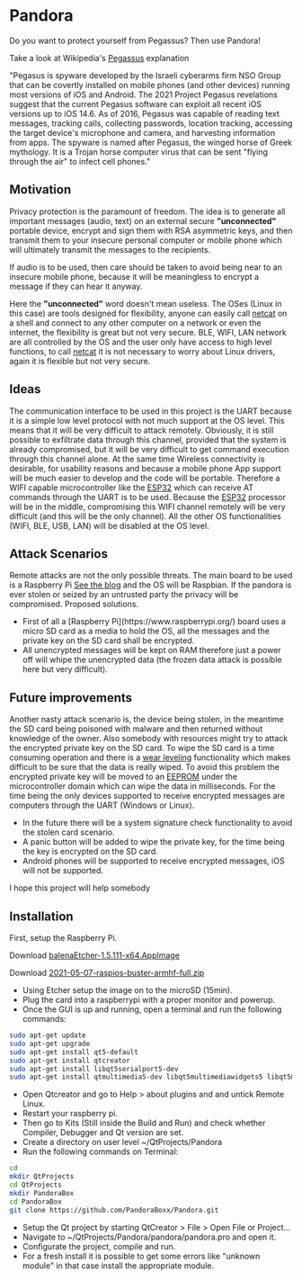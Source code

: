 # Pandora
Do you want to protect yourself from Pegassus? Then use Pandora!

Take a look at Wikipedia's [Pegassus](https://en.wikipedia.org/wiki/Pegasus_(spyware)) explanation

"Pegasus is spyware developed by the Israeli cyberarms firm NSO Group that can be covertly installed on mobile phones
(and other devices) running most versions of iOS and Android. The 2021 Project Pegasus revelations suggest that the
current Pegasus software can exploit all recent iOS versions up to iOS 14.6. As of 2016, Pegasus was capable of
reading text messages, tracking calls, collecting passwords, location tracking, accessing the target device's
microphone and camera, and harvesting information from apps. The spyware is named after Pegasus, the winged horse
of Greek mythology. It is a Trojan horse computer virus that can be sent "flying through the air" to infect cell phones."

## Motivation
Privacy protection is the paramount of freedom.
The idea is to generate all important messages (audio, text) on an external secure <b>"unconnected"</b> portable device,
encrypt and sign them with RSA asymmetric keys, and then transmit them to your insecure personal computer or mobile phone
which will ultimately transmit the messages to the recipients.

If audio is to be used, then care should be taken to avoid being near to an insecure mobile phone, because it will be
meaningless to encrypt a message if they can hear it anyway.

Here the <b>"unconnected"</b> word doesn't mean useless. The OSes (Linux in this case) are tools designed for flexibility,
anyone can easily call [netcat](https://en.wikipedia.org/wiki/Netcat) on a shell and connect to any other computer on a
network or even the internet, the flexibility is great but not very secure. BLE, WIFI, LAN network are all controlled by
the OS and the user only have access to high level functions, to call [netcat](https://en.wikipedia.org/wiki/Netcat) it
is not necessary to worry about Linux drivers, again it is flexible but not very secure.

## Ideas
The communication interface to be used in this project is the UART because it is a simple low level protocol with not much support
at the OS level. This means that it will be very difficult to attack remotely.
Obviously, it is still possible to exfiltrate data through this channel, provided that the system is already compromised, but it
will be very difficult to get command execution through this channel alone.
At the same time Wireless connectivity is desirable, for usability reasons and because a mobile phone App support will be much
easier to develop and the code will be portable.
Therefore a WIFI capable microcontroller like the [ESP32](https://www.espressif.com/en/products/socs/esp32) which can receive AT
commands through the UART is to be used.
Because the [ESP32](https://www.espressif.com/en/products/socs/esp32) processor will be in the middle, compromising this WIFI
channel remotely will be very difficult (and this will be the only channel).
All the other OS functionalities (WIFI, BLE, USB, LAN) will be disabled at the OS level.

## Attack Scenarios
Remote attacks are not the only possible threats. The main board to be used is a Raspberry Pi [See the blog](https://cybersecminds.blogspot.com/)
and the OS will be Raspbian. If the pandora is ever stolen or seized by an untrusted party the privacy will be compromised.
Proposed solutions.
<ul>
<li>First of all a [Raspberry Pi](https://www.raspberrypi.org/) board uses a micro SD card as a media to hold the OS, all the messages and the
private key on the SD card shall be encrypted.</li>
<li>All unencrypted messages will be kept on RAM therefore just a power off will whipe the unencrypted
data (the frozen data attack is possible here but very difficult).</li>
</ul>

## Future improvements
Another nasty attack scenario is, the device being stolen, in the meantime the SD card being poisoned with malware and then returned without
knowledge of the owner.
Also somebody with resources might try to attack the encrypted private key on the SD card. To wipe the SD card is a time consuming operation
and there is a [wear leveling](https://en.wikipedia.org/wiki/Wear_leveling) functionality which makes difficult to be sure that the data is
really wiped. To avoid this problem the encrypted private key will be moved to an [EEPROM](https://en.wikipedia.org/wiki/EEPROM) under the
microcontroller domain which can wipe the data in milliseconds.
For the time being the only devices supported to receive encrypted messages are computers through the UART (Windows or Linux).

<ul>
<li>In the future there will be a system signature check functionality to avoid the stolen card scenario.</li>
<li>A panic button will be added to wipe the private key, for the time being the key is encrypted on the SD card.</li>
<li>Android phones will be supported to receive encrypted messages, iOS will not be supported.</li>
</ul>

I hope this project will help somebody

## Installation
First, setup the Raspberry Pi.

Download [balenaEtcher-1.5.111-x64.AppImage](https://www.balena.io/etcher/)

Download [2021-05-07-raspios-buster-armhf-full.zip](https://downloads.raspberrypi.org/raspios_armhf/images/raspios_armhf-2021-05-28/2021-05-07-raspios-buster-armhf.zip)
<ul>
<li>Using Etcher setup the image on to the microSD (15min).</li>
<li>Plug the card into a raspberrypi with a proper monitor and powerup.</li>
<li>Once the GUI is up and running, open a terminal and run the following commands:</li>
</ul>

```bash
sudo apt-get update
sudo apt-get upgrade
sudo apt-get install qt5-default
sudo apt-get install qtcreator
sudo apt-get install libqt5serialport5-dev
sudo apt-get install qtmultimedia5-dev libqt5multimediawidgets5 libqt5multimedia5-plugins libqt5multimedia5
```

<ul>
<li>Open Qtcreator and go to Help > about plugins and and untick Remote Linux.</li>
<li>Restart your raspberry pi.</li>
<li>Then go to Kits (Still inside the Build and Run) and check whether Compiler, Debugger and Qt version are set.</li>
<li>Create a directory on user level ~/QtProjects/Pandora</li>
<li>Run the following commands on Terminal:</li>
</ul>

```bash
cd
mkdir QtProjects
cd QtProjects
mkdir PandoraBox
cd PandoraBox
git clone https://github.com/PandoraBoxx/Pandora.git
```

<ul>
<li>Setup the Qt project by starting QtCreator > File > Open File or Project...</li>
<li>Navigate to ~/QtProjects/Pandora/pandora/pandora.pro and open it.</li>
<li>Configurate the project, compile and run.</li>
<li>For a fresh install it is possible to get some errors like "unknown module" in that case install the appropriate module.</li>
</ul>


